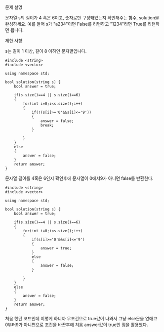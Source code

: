 문제 설명


문자열 s의 길이가 4 혹은 6이고, 숫자로만 구성돼있는지 확인해주는 함수, solution을 완성하세요. 예를 들어 s가 "a234"이면 False를 리턴하고 "1234"라면 True를 리턴하면 됩니다.

제한 사항

s는 길이 1 이상, 길이 8 이하인 문자열입니다.

```
#include <string>
#include <vector>

using namespace std;

bool solution(string s) {
    bool answer = true;

    if(s.size()==4 || s.size()==6)
    {
        for(int i=0;i<s.size();i++)
        {
            if(!(s[i]>='0'&&s[i]<='9'))
            {
                answer = false;
                break;
            }
      
        }
    }
    else
    {
        answer = false;
    }
    return answer;
}
```

문자열 길이를 4혹은 6인지 확인후에 문자열이 0에서9가 아니면 false를 반환한다.

```
#include <string>
#include <vector>

using namespace std;

bool solution(string s) {
    bool answer = true;

    if(s.size()==4 || s.size()==6)
    {
        for(int i=0;i<s.size();i++)
        {
            if(s[i]>='0'&&s[i]<='9')
            {
                answer = true;         
            }
            else
            {
                answer = false;
            }
      
        }
    }
    else
    {
        answer = false;
    }
    return answer;
}
```

처음 했던 코드인데 이렇게 하니까 무조건으로 true값이 나와서 그냥 else문을 없애고 0부터9가 아니면으로 조건을 바꾼후에 처음 answer값이 true인 점을 활용했다.